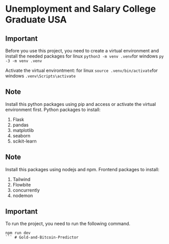 # Unemployment and Salary College Graduate USA

## Important

Before you use this project, you need to create a virtual environment and install the needed packages for linux `python3 -m venv .venv`for windows `py -3 -m venv .venv`

Activate the virtual environtment: for linux `source .venv/bin/activate`for windows `.venv\Scripts\activate`

## Note

Install this python packages using pip and access or activate the virtual environment first. Python packages to install:

1. Flask
2. pandas
3. matplotlib
4. seaborn
5. scikit-learn

## Note

Install this packages using nodejs and npm. Frontend packages to install:

1. Tailwind
2. Flowbite
3. concurrently
4. nodemon

## Important

To run the project, you need to run the following command.

```
npm run dev
``` # Gold-and-Bitcoin-Predictor
